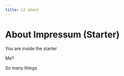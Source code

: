 ```yaml
---
title: L2 about
---
```


# About Impressum (Starter)

You are inside the starter

Me?

So many things
